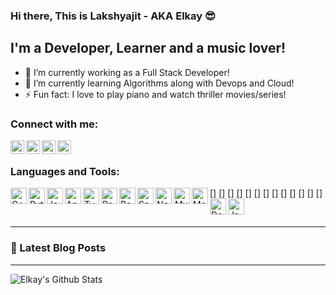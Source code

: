 ### Hi there, This is Lakshyajit - AKA Elkay :sunglasses:

## I'm a Developer, Learner and a music lover!
- 🔭 I’m currently working as a Full Stack Developer!
- 🌱 I’m currently learning Algorithms along with Devops and Cloud!
- ⚡ Fun fact: I love to play piano and watch thriller movies/series!

### Connect with me:

[<img align="left" alt="Elkay | Facebook" width="22px" src="https://cdn.jsdelivr.net/npm/simple-icons@v3/icons/facebook.svg" />][facebook]
[<img align="left" alt="Elkay | Twitter" width="22px" src="https://cdn.jsdelivr.net/npm/simple-icons@v3/icons/twitter.svg" />][twitter]
[<img align="left" alt="Elkay | LinkedIn" width="22px" src="https://cdn.jsdelivr.net/npm/simple-icons@v3/icons/linkedin.svg" />][linkedin]
[<img align="left" alt="Elkay | Instagram" width="22px" src="https://cdn.jsdelivr.net/npm/simple-icons@v3/icons/instagram.svg" />][instagram]

<br />

### Languages and Tools:

[<img align="left" alt="C++" width="26px" src="https://cdn.jsdelivr.net/npm/simple-icons@3.4.0/icons/cplusplus.svg" />]
[<img align="left" alt="Python" width="26px" src="https://cdn.jsdelivr.net/npm/simple-icons@3.4.0/icons/python.svg" />]
[<img align="left" alt="Java" width="26px" src="https://cdn.jsdelivr.net/npm/simple-icons@3.4.0/icons/java.svg" />]
[<img align="left" alt="Angular" width="26px" src="https://cdn.jsdelivr.net/npm/simple-icons@3.4.0/icons/angular.svg" />]
[<img align="left" alt="Typescript" width="26px" src="https://cdn.jsdelivr.net/npm/simple-icons@3.4.0/icons/typescript.svg" />]
[<img align="left" alt="React" width="26px" src="https://cdn.jsdelivr.net/npm/simple-icons@3.4.0/icons/react.svg" />]
[<img align="left" alt="Bootstrap" width="26px" src="https://cdn.jsdelivr.net/npm/simple-icons@3.4.0/icons/bootstrap.svg" />]
[<img align="left" alt="SpringBoot" width="26px" src="https://cdn.jsdelivr.net/npm/simple-icons@3.4.0/icons/spring.svg" />]
[<img align="left" alt="Node.js" width="26px" src="https://cdn.jsdelivr.net/npm/simple-icons@3.4.0/icons/node-dot-js.svg" />]
[<img align="left" alt="MySQL" width="26px" src="https://cdn.jsdelivr.net/npm/simple-icons@3.4.0/icons/mysql.svg" />]
[<img align="left" alt="MongoDB" width="26px" src="https://cdn.jsdelivr.net/npm/simple-icons@3.4.0/icons/mongodb.svg" />]
[<img align="left" alt="Docker" width="26px" src="https://cdn.jsdelivr.net/npm/simple-icons@3.4.0/icons/docker.svg" />]
[<img align="left" alt="Jasmine" width="26px" src="https://cdn.jsdelivr.net/npm/simple-icons@3.4.0/icons/jasmine.svg" />]

<br />

---

### 📕 Latest Blog Posts
<!-- BLOG-POST-LIST:START -->
<!-- BLOG-POST-LIST:END -->

---

<img align="left" alt="Elkay's Github Stats" src="https://github-readme-stats.vercel.app/api?username=lakshyajit165&show_icons=true&hide_border=true" />

[facebook]: https://www.facebook.com/lakshyajit.laxmikant
[twitter]: https://twitter.com/LakshyajitL
[instagram]: https://www.instagram.com/_c0de_r1der_/
[linkedin]: https://www.linkedin.com/in/lakshyajit/
